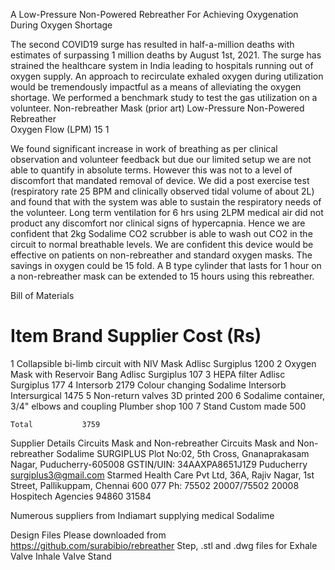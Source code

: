 A Low-Pressure Non-Powered Rebreather For Achieving Oxygenation During Oxygen Shortage

The second COVID19  surge has resulted in half-a-million deaths with estimates of surpassing 1 million deaths by August 1st, 2021. The surge has strained the healthcare system in India leading to hospitals running out of oxygen supply. 
An approach to recirculate exhaled oxygen during utilization would be tremendously impactful as a means of alleviating the oxygen shortage.
We performed a benchmark study to test the gas utilization on a volunteer. 
	Non-rebreather Mask (prior art)	Low-Pressure Non-Powered Rebreather 	
Oxygen Flow (LPM)	15	1	

 
We found significant increase in work of breathing as per clinical observation and volunteer feedback but due our limited setup we are not able to quantify in absolute terms. However this was not to a level of discomfort that mandated removal of device.
We did a post exercise test (respiratory rate 25 BPM and clinically observed tidal volume of about 2L) and found that with the system was able to sustain the respiratory needs of the volunteer.
Long term ventilation for 6 hrs using 2LPM medical air did not product any discomfort nor clinical signs of hypercapnia. Hence we are confident that 2kg Sodalime CO2 scrubber is able to wash out CO2 in the circuit to normal breathable levels.
We are confident this device would be effective on patients on non-rebreather and standard oxygen masks. The savings in oxygen could be 15 fold.  A B type cylinder that lasts for 1 hour on a non-rebreather mask can be extended to 15 hours using this rebreather.

Bill of Materials
#	Item	Brand	Supplier	Cost (Rs)
1	Collapsible bi-limb circuit with NIV Mask	Adlisc	Surgiplus	1200
2	Oxygen Mask with Reservoir Bang	Adlisc	Surgiplus	107
3	HEPA filter	Adlisc	Surgiplus	177
4	Intersorb 2179 Colour changing Sodalime	Intersorb	Intersurgical	1475
5	Non-return valves	3D printed		200
6	Sodalime container, 3/4" elbows and coupling	Plumber shop		100
7	Stand	Custom made		500
				
	Total			3759

Supplier Details
Circuits Mask and Non-rebreather	Circuits Mask and Non-rebreather	Sodalime
SURGIPLUS
Plot No:02, 5th Cross,
Gnanaprakasam Nagar,
Puducherry-605008
GSTIN/UIN: 34AAXPA8651J1Z9
Puducherry
surgiplus3@gmail.com	Starmed Health Care Pvt Ltd,
36A, Rajiv Nagar, 1st Street,
Pallikuppam,
Chennai 600 077
Ph: 75502 20007/75502 20008	Hospitech Agencies
94860 31584

Numerous suppliers from Indiamart supplying medical Sodalime

Design Files
Please downloaded from https://github.com/surabibio/rebreather
Step, .stl and .dwg files for 
Exhale Valve 
Inhale Valve
Stand
